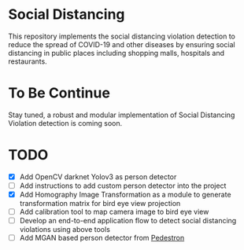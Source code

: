 # Social Distancing
This repository implements the social distancing violation detection to reduce the spread of COVID-19 and other diseases by ensuring social distancing in public places including shopping malls, hospitals and restaurants.

# To Be Continue
Stay tuned, a robust and modular implementation of Social Distancing Violation detection is coming soon.

# TODO
- [x] Add OpenCV darknet Yolov3 as person detector
- [ ] Add instructions to add custom person detector into the project
- [x] Add Homography Image Transformation as a module to generate transformation matrix for bird eye view projection
- [ ] Add calibration tool to map camera image to bird eye view
- [ ] Develop an end-to-end application flow to detect social distancing violations using above tools
- [ ] Add MGAN based person detector from [Pedestron](https://github.com/hasanirtiza/Pedestron.git)